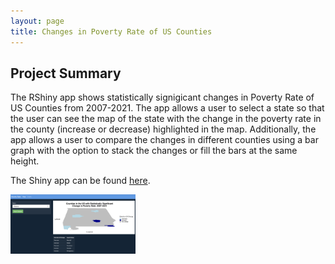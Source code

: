 ```yaml
---
layout: page
title: Changes in Poverty Rate of US Counties 
---
```


## Project Summary 

The RShiny app shows statistically signigicant changes in Poverty Rate of US Counties from 2007-2021. The app allows a user to select a state so that the user can see the map of the state with the change in the poverty rate in the county (increase or decrease) highlighted in the map. 
Additionally, the app allows a user to compare the changes in different counties using a bar graph with the option to stack the changes or fill the bars at the same height. 

The Shiny app can be found [here](https://ishita-sarraf.shinyapps.io/rshinyapp/). 

<img src="/assets/img/povertyrate.png" alt="poverty" width="200"/>
